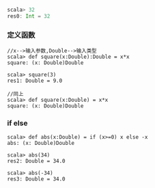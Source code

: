 
``` scala
scala> 32
res0: Int = 32
```

### 定义函数
```
//x-->输入参数,Double-->输入类型
scala> def square(x:Double):Double = x*x
square: (x: Double)Double

scala> square(3)
res1: Double = 9.0
```

```
//同上
scala> def square(x:Double) = x*x
square: (x: Double)Double
```

### if else
```
scala> def abs(x:Double) = if (x>=0) x else -x
abs: (x: Double)Double

scala> abs(34)
res2: Double = 34.0

scala> abs(-34)
res3: Double = 34.0
```

```

```

```

```
